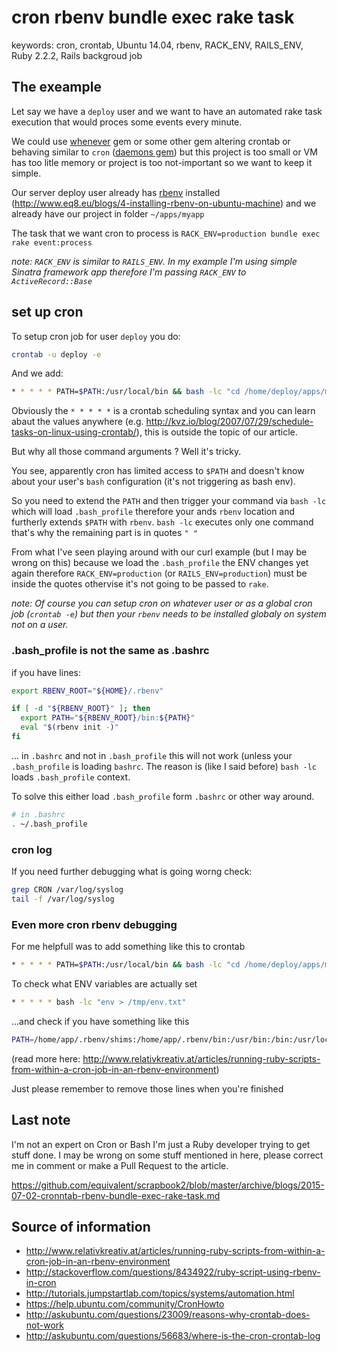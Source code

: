 # cron rbenv bundle exec rake task

keywords: cron, crontab, Ubuntu 14.04, rbenv, RACK_ENV, RAILS_ENV, Ruby
2.2.2, Rails backgroud job

## The exeample

Let say we have a `deploy` user and we want to have an automated rake task execution that would proces some events every minute.

We could use [whenever](https://github.com/javan/whenever) gem or some other gem altering crontab or behaving similar to `cron` ([daemons gem](https://github.com/thuehlinger/daemons)) but
this project is too small or VM has too litle memory or project is too not-important so we want to keep it simple.

Our server deploy user already has
[rbenv](https://github.com/sstephenson/rbenv) installed
(http://www.eq8.eu/blogs/4-installing-rbenv-on-ubuntu-machine) and we
already have our project in folder `~/apps/myapp`

The task that we want cron to process is `RACK_ENV=production bundle exec rake event:process`

*note: `RACK_ENV` is similar to `RAILS_ENV`. In my example I'm using
simple Sinatra framework app therefore I'm passing `RACK_ENV` to
`ActiveRecord::Base`*


## set up cron

To setup cron job for user `deploy` you do:

```bash
crontab -u deploy -e
```

And we add:

```bash
* * * * * PATH=$PATH:/usr/local/bin && bash -lc "cd /home/deploy/apps/myapp && RACK_ENV=production bundle exec rake event:process
```

Obviously the  `* * * * *` is a crontab scheduling syntax and you can learn
abaut the values anywhere (e.g. http://kvz.io/blog/2007/07/29/schedule-tasks-on-linux-using-crontab/), this is outside the topic of our article.

But why all those command arguments ? Well it's tricky.

You see, apparently cron has limited access to `$PATH` and doesn't know
about your user's `bash` configuration (it's not triggering as bash
env).

So you need to extend the `PATH` and then trigger your command via `bash -lc` which will load `.bash_profile` therefore your ands `rbenv` location and furtherly extends `$PATH` with `rbenv`. `bash -lc` executes only one command that's why the remaining part is in quotes `" "`

From what I've seen playing around with our curl example  (but I may be wrong on this)  because we load the `.bash_profile` the ENV changes yet again therefore `RACK_ENV=production` (or `RAILS_ENV=production`) must be inside the quotes othervise it's not going to be passed to `rake`.

*note: Of course you can setup cron on whatever user or as a global cron job
(`crontab -e`) but then your `rbenv` needs to be installed globaly on
system not on a user.*

### .bash_profile is not the same as .bashrc

if you have lines:

```bash
export RBENV_ROOT="${HOME}/.rbenv"

if [ -d "${RBENV_ROOT}" ]; then
  export PATH="${RBENV_ROOT}/bin:${PATH}"
  eval "$(rbenv init -)"
fi
```

... in `.bashrc` and not in  `.bash_profile` this will not work (unless
your `.bash_profile` is loading `bashrc`. The reason is (like I said
before) `bash -lc` loads `.bash_profile` context.

To solve this either load `.bash_profile` form `.bashrc` or other way
around.

```bash
# in .bashrc
. ~/.bash_profile
```

### cron log

If you need further debugging what is going worng check:

```bash
grep CRON /var/log/syslog
tail -f /var/log/syslog
```

### Even more cron rbenv debugging

For me helpfull was to add something like this to crontab

```bash
* * * * * PATH=$PATH:/usr/local/bin && bash -lc "cd /home/deploy/apps/myapp && RACK_ENV=production bundle exec rake event:process > /tmp/lets_figure_this_out.txt
```

To check what ENV variables are actually set

```bash
* * * * * bash -lc "env > /tmp/env.txt"
```

...and check if you have something like this

```bash
PATH=/home/app/.rbenv/shims:/home/app/.rbenv/bin:/usr/bin:/bin:/usr/local/sbin:/usr/sbin:/sbin:/home/app/bin
```

(read more here: http://www.relativkreativ.at/articles/running-ruby-scripts-from-within-a-cron-job-in-an-rbenv-environment)

Just please remember to remove those lines when you're finished


## Last note

I'm not an expert on Cron or Bash I'm just a Ruby developer trying to
get stuff done. I may be wrong on some stuff mentioned in here, please
correct me in comment or make a Pull Request to the article.

https://github.com/equivalent/scrapbook2/blob/master/archive/blogs/2015-07-02-cronntab-rbenv-bundle-exec-rake-task.md

## Source of information

* http://www.relativkreativ.at/articles/running-ruby-scripts-from-within-a-cron-job-in-an-rbenv-environment
* http://stackoverflow.com/questions/8434922/ruby-script-using-rbenv-in-cron
* http://tutorials.jumpstartlab.com/topics/systems/automation.html
* https://help.ubuntu.com/community/CronHowto
* http://askubuntu.com/questions/23009/reasons-why-crontab-does-not-work
* http://askubuntu.com/questions/56683/where-is-the-cron-crontab-log
